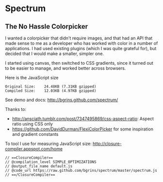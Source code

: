 # Spectrum
## The No Hassle Colorpicker

I wanted a colorpicker that didn't require images, and that had an API that made sense to me as a developer who has worked with color in a number of applications.  I had used existing plugins (which I was quite grateful for), but decided that I would make a smaller, simpler one.

I started using canvas, then switched to CSS gradients, since it turned out to be easier to manage, and worked better across browsers.

Here is the JavaScript size

    Original Size:    24.48KB (7.31KB gzipped)
    Compiled Size:	  12.03KB (4.97KB gzipped)

See demo and docs: http://bgrins.github.com/spectrum/

Thanks to:
* http://ansciath.tumblr.com/post/7347495869/css-aspect-ratio: Aspect ratio using CSS only 
* https://github.com/DavidDurman/FlexiColorPicker for some inspiration and gradient constants

To tool I use for measuring JavaScript size: http://closure-compiler.appspot.com/home

    // ==ClosureCompiler==
    // @compilation_level SIMPLE_OPTIMIZATIONS
    // @output_file_name default.js
    // @code_url https://raw.github.com/bgrins/spectrum/master/spectrum.js
    // ==/ClosureCompiler==
